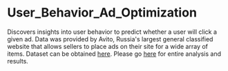 # User_Behavior_Ad_Optimization

Discovers insights into user behavior to predict whether a user will click a given ad. Data was provided by Avito, Russia's largest general classified website that allows sellers to place ads on their site for a wide array of items. Dataset can be obtained [here](https://www.kaggle.com/c/avito-context-ad-clicks/data).
Please go [here](https://jleung46.github.io/) for entire analysis and results.